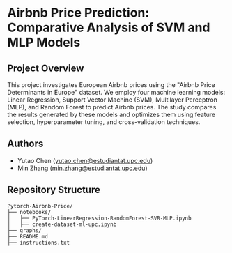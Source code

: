 # Airbnb Price Prediction: Comparative Analysis of SVM and MLP Models

## Project Overview

This project investigates European Airbnb prices using the "Airbnb Price Determinants in Europe" dataset. We employ four machine learning models: Linear Regression, Support Vector Machine (SVM), Multilayer Perceptron (MLP), and Random Forest to predict Airbnb prices. The study compares the results generated by these models and optimizes them using feature selection, hyperparameter tuning, and cross-validation techniques.

## Authors

- Yutao Chen ([yutao.chen@estudiantat.upc.edu](mailto:yutao.chen@estudiantat.upc.edu))
- Min Zhang ([min.zhang@estudiantat.upc.edu](mailto:min.zhang@estudiantat.upc.edu))

## Repository Structure

```plaintext
Pytorch-Airbnb-Price/
├── notebooks/
│   ├── PyTorch-LinearRegression-RandomForest-SVR-MLP.ipynb
│   ├── create-dataset-ml-upc.ipynb
├── graphs/
├── README.md
├── instructions.txt

